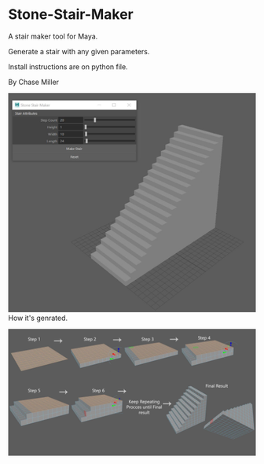 # Stone-Stair-Maker

A stair maker tool for Maya.

Generate a stair with any given parameters. 

Install instructions are on python file. 

By Chase Miller


![](pics/tool.JPG)
How it's genrated.


![](pics/building.jpg)

